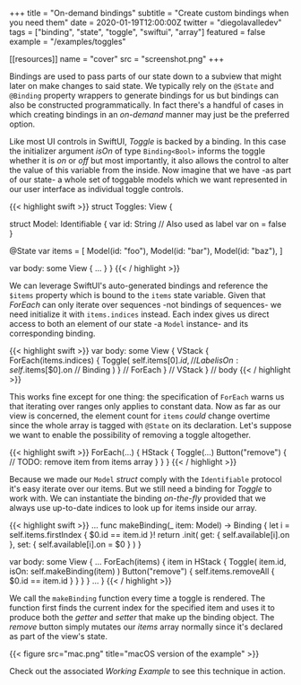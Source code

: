 +++
title = "On-demand bindings"
subtitle = "Create custom bindings when you need them"
date = 2020-01-19T12:00:00Z
twitter = "diegolavalledev"
tags = ["binding", "state", "toggle", "swiftui", "array"]
featured = false
example = "/examples/toggles"

[[resources]]
  name = "cover"
  src = "screenshot.png"
+++

Bindings are used to pass parts of our state down to a subview that might later on make changes to said state. We typically rely on the `@State` and `@Binding` property wrappers to generate bindings for us but bindings can also be constructed programmatically. In fact there's a handful of cases in which creating bindings in an _on-demand_  manner may just be the preferred option.

<!--more-->

Like most UI controls in SwiftUI, _Toggle_ is backed by a binding. In this case the initializer argument _isOn_ of type `Binding<Bool>` informs the toggle whether it is _on_ or _off_ but most importantly, it also allows the control to alter the value of this variable from the inside. Now imagine that we have -as part of our state- a whole set of toggable models which we want represented in our user interface as individual toggle controls.

{{< highlight swift  >}}
struct Toggles: View {

  struct Model: Identifiable {
    var id: String // Also used as label
    var on = false
  }

  @State var items = [
    Model(id: "foo"),
    Model(id: "bar"),
    Model(id: "baz"),
  ]

  var body: some View { … }
}
{{< / highlight >}}

We can leverage SwiftUI's auto-generated bindings and reference the `$items` property which is bound to the `items` state variable. Given that _ForEach_ can only iterate over sequences -not bindings of sequences- we need initialize it with `items.indices` instead. Each index gives us direct access to both an element of our state -a `Model` instance- and its corresponding binding. 

{{< highlight swift  >}}
var body: some View {
  VStack {
    ForEach(items.indices) {
      Toggle(
        self.items[$0].id, // Label
        isOn: self.$items[$0].on // Binding
      )
    } // ForEach
  } // VStack
} // body
{{< / highlight >}}

This works fine except for one thing: the specification of `ForEach` warns us that iterating over ranges only applies to constant data. Now as far as our view is concerned, the element count for `items` _could_ change overtime since the whole array is tagged with `@State` on its declaration. Let's suppose we want to enable the possibility of removing a toggle altogether.

{{< highlight swift  >}}
ForEach(…) {
  HStack {
    Toggle(…)
    Button("remove") {
      // TODO: remove item from items array
    }
  }
}
{{< / highlight >}}

Because we made our `Model`  _struct_ comply with the `Identifiable` protocol it's easy iterate over our items. But we still need a binding for _Toggle_ to work with. We can instantiate the binding _on-the-fly_ provided that we always use up-to-date indices to look up for items inside our array.

{{< highlight swift  >}}
…
func makeBinding(_ item: Model) -> Binding<Bool> {
  let i = self.items.firstIndex { $0.id == item.id }!
  return .init(
    get: { self.available[i].on },
    set: { self.available[i].on = $0 }
  )
}

var body: some View {
  …
  ForEach(items) { item in
    HStack {
      Toggle(
        item.id,
        isOn: self.makeBinding(item)
      )
      Button("remove") {
        self.items.removeAll { $0.id == item.id }
      }
    }
  }
  …
}
{{< / highlight >}}

We call the `makeBinding` function every time a toggle is rendered. The function first finds the current index for the specified item and uses it to produce both the _getter_ and _setter_ that make up the binding object. The _remove_ button simply mutates our _items_ array normally since it's declared as part of the view's state. 

{{< figure src="mac.png" title="macOS version of the example" >}}

Check out the associated _Working Example_ to see this technique in action.
